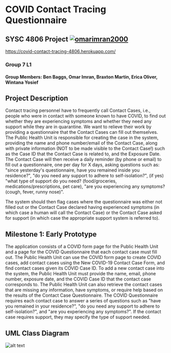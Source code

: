 # COVID Contact Tracing Questionnaire 

## SYSC 4806 Project  [![omarimran2000](https://circleci.com/gh/omarimran2000/COVID-Contract-Tracing.svg?style=shield)](https://app.circleci.com/pipelines/github/omarimran2000/COVID-Contract-Tracing)

https://covid-contact-tracing-4806.herokuapp.com/

### Group 7 L1

#### Group Members: Ben Baggs, Omar Imran, Braxton Martin, Erica Oliver, Wintana Yosief

## Project Description

Contact tracing personnel have to frequently call Contact Cases, i.e., people who were in contact with
someone known to have COVID, to find out whether they are experiencing symptoms and whether they
need any support while they are in quarantine. We want to relieve their work by providing a
questionnaire that the Contact Cases can fill out themselves. The Public Health Unit is responsible for
creating the case in the system, providing the name and phone number/email of the Contact Case, along
with private information (NOT to be made visible to the Contact Case!) such as the Case ID that the
Contact Case is related to, and the Exposure Date. The Contact Case will then receive a daily reminder
(by phone or email) to fill out a questionnaire, one per day for X days, asking questions such as: "since
yesterday's questionnaire, have you remained inside you residence?", "do you need any support to
adhere to self-isolation?", (if yes) "what type of support do you need? (food/groceries,
medications/prescriptions, pet care), "are you experiencing any symptoms? (cough, fever, runny nose)".

The system should then flag cases where the questionnaire was either not filled out or the Contact Case
declared having experienced symptoms (in which case a human will call the Contact Case) or the Contact
Case asked for support (in which case the appropriate support system is referred to).

## Milestone 1: Early Prototype

The application consists of a COVID form page for the Public Health Unit and a page for the COVID Questionnaire that each contact case must fill out. The Public Health Unit can use the COVID form page to create COVID cases, add contact cases using the New COVID-19 Contact Case Form, and find contact cases given its COVID Case ID. To add a new contact case into the system, the Public Health Unit must provide the name, email, phone number, exposure date, and the COVID Case ID that the contact case corresponds to. The Public Health Unit can also retrieve the contact cases that are missing any information, have symptoms, or require help based on the results of the Contact Case Questionnaire. The COVID Questionnaire requires each contact case to answer a series of questions such as "have you remained in your residence?", "do you need any support to adhere to self-isolation?", and "are you experiencing any symptoms?". If the contact case requires support, they may specify the type of support needed. 

## UML Class Diagram

![alt text](https://github.com/omarimran2000/COVID-Contract-Tracing/blob/wintana-readme/UML_Diagram.png?raw=true)

